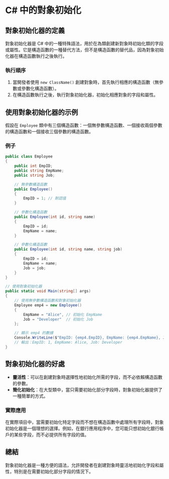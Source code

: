 # C# 中的對象初始化

## 對象初始化器的定義
對象初始化器是 C# 中的一種特殊語法，用於在為類創建新對象時初始化類的字段或屬性。它是構造函數的一種替代方法，但不是構造函數的替代品，因為對象初始化器在構造函數執行之後執行。

### 執行順序
1. 當開發者使用 `new ClassName()` 創建對象時，首先執行相應的構造函數（無參數或參數化構造函數）。
2. 在構造函數執行之後，執行對象初始化器，初始化相應對象的字段和屬性。

## 使用對象初始化器的示例
假設在 `Employee` 類中有三個構造函數：一個無參數構造函數、一個接收兩個參數的構造函數和一個接收三個參數的構造函數。

### 例子
```csharp
public class Employee
{
    public int EmpID;
    public string EmpName;
    public string Job;

    // 無參數構造函數
    public Employee()
    {
        EmpID = 1; // 默認值
    }

    // 參數化構造函數
    public Employee(int id, string name)
    {
        EmpID = id;
        EmpName = name;
    }

    // 參數化構造函數
    public Employee(int id, string name, string job)
    {
        EmpID = id;
        EmpName = name;
        Job = job;
    }
}

// 使用對象初始化器
public static void Main(string[] args)
{
    // 使用無參數構造函數和對象初始化器
    Employee emp4 = new Employee()
    {
        EmpName = "Alice", // 初始化 EmpName
        Job = "Developer"  // 初始化 Job
    };

    // 顯示 emp4 的數據
    Console.WriteLine($"EmpID: {emp4.EmpID}, EmpName: {emp4.EmpName}, Job: {emp4.Job}");
    // 輸出：EmpID: 1, EmpName: Alice, Job: Developer
}
```

## 對象初始化器的好處
- **靈活性**：可以在創建對象時選擇性地初始化所需的字段，而不必依賴構造函數的參數。
- **簡化初始化**：在大型類中，當只需要初始化部分字段時，對象初始化器提供了一種簡單的方式。

### 實際應用
在實際項目中，當需要初始化特定字段而不想在構造函數中處理所有字段時，對象初始化器是一個理想的選擇。例如，在銀行應用程序中，您可能只想初始化銀行帳戶的某些字段，而不必提供所有字段的值。

## 總結
對象初始化器是一種方便的語法，允許開發者在創建對象時靈活地初始化字段和屬性，特別是在需要初始化部分字段的情況下。